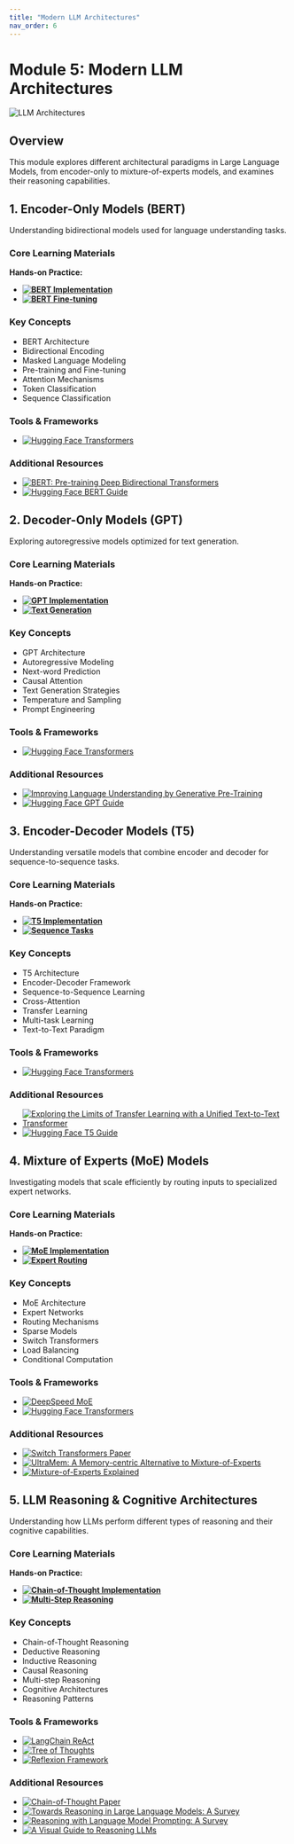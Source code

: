 ```yaml
---
title: "Modern LLM Architectures"
nav_order: 6
---
```


# Module 5: Modern LLM Architectures

![LLM Architectures](image_url)

## Overview
This module explores different architectural paradigms in Large Language Models, from encoder-only to mixture-of-experts models, and examines their reasoning capabilities.

## 1. Encoder-Only Models (BERT)
Understanding bidirectional models used for language understanding tasks.

### Core Learning Materials
**Hands-on Practice:**
- **[![BERT Implementation](https://badgen.net/badge/Notebook/BERT%20Implementation/orange)](notebooks/bert_basics.ipynb)**  
- **[![BERT Fine-tuning](https://badgen.net/badge/Notebook/BERT%20Fine-tuning/orange)](notebooks/bert_finetune.ipynb)**  

### Key Concepts
- BERT Architecture
- Bidirectional Encoding
- Masked Language Modeling
- Pre-training and Fine-tuning
- Attention Mechanisms
- Token Classification
- Sequence Classification

### Tools & Frameworks
- [![Hugging Face Transformers](https://badgen.net/badge/Framework/Hugging%20Face%20Transformers/green)](https://huggingface.co/docs/transformers)  

### Additional Resources
- [![BERT: Pre-training Deep Bidirectional Transformers](https://badgen.net/badge/Paper/BERT%3A%20Pre-training%20Deep%20Bidirectional%20Transformers/purple)](https://arxiv.org/abs/1810.04805)
- [![Hugging Face BERT Guide](https://badgen.net/badge/Docs/Hugging%20Face%20BERT%20Guide/green)](https://huggingface.co/docs/transformers/model_doc/bert)  

## 2. Decoder-Only Models (GPT)
Exploring autoregressive models optimized for text generation.

### Core Learning Materials
**Hands-on Practice:**
- **[![GPT Implementation](https://badgen.net/badge/Notebook/GPT%20Implementation/orange)](notebooks/gpt_basics.ipynb)**   
- **[![Text Generation](https://badgen.net/badge/Notebook/Text%20Generation/orange)](notebooks/text_generation.ipynb)** 

### Key Concepts
- GPT Architecture
- Autoregressive Modeling
- Next-word Prediction
- Causal Attention
- Text Generation Strategies
- Temperature and Sampling
- Prompt Engineering

### Tools & Frameworks
- [![Hugging Face Transformers](https://badgen.net/badge/Framework/Hugging%20Face%20Transformers/green)](https://huggingface.co/docs/transformers) 

### Additional Resources
- [![Improving Language Understanding by Generative Pre-Training](https://badgen.net/badge/Paper/Improving%20Language%20Understanding%20by%20Generative%20Pre-Training/purple)](https://cdn.openai.com/better-language-models/language_models_are_unsupervised_multitask_learners.pdf)  
- [![Hugging Face GPT Guide](https://badgen.net/badge/Docs/Hugging%20Face%20GPT%20Guide/green)](https://huggingface.co/docs/transformers/model_doc/gpt2) 

## 3. Encoder-Decoder Models (T5)
Understanding versatile models that combine encoder and decoder for sequence-to-sequence tasks.

### Core Learning Materials
**Hands-on Practice:**
- **[![T5 Implementation](https://badgen.net/badge/Notebook/T5%20Implementation/orange)](notebooks/t5_basics.ipynb)** 
- **[![Sequence Tasks](https://badgen.net/badge/Notebook/Sequence%20Tasks/orange)](notebooks/seq2seq_tasks.ipynb)**  

### Key Concepts
- T5 Architecture
- Encoder-Decoder Framework
- Sequence-to-Sequence Learning
- Cross-Attention
- Transfer Learning
- Multi-task Learning
- Text-to-Text Paradigm

### Tools & Frameworks
- [![Hugging Face Transformers](https://badgen.net/badge/Framework/Hugging%20Face%20Transformers/green)](https://huggingface.co/docs/transformers) 

### Additional Resources
- [![Exploring the Limits of Transfer Learning with a Unified Text-to-Text Transformer](https://badgen.net/badge/Paper/Exploring%20the%20Limits%20of%20Transfer%20Learning/purple)](https://arxiv.org/abs/1910.10683)  
- [![Hugging Face T5 Guide](https://badgen.net/badge/Docs/Hugging%20Face%20T5%20Guide/green)](https://huggingface.co/docs/transformers/model_doc/t5) 

## 4. Mixture of Experts (MoE) Models
Investigating models that scale efficiently by routing inputs to specialized expert networks.

### Core Learning Materials
**Hands-on Practice:**
- **[![MoE Implementation](https://badgen.net/badge/Notebook/MoE%20Implementation/orange)](notebooks/moe_basics.ipynb)** 
- **[![Expert Routing](https://badgen.net/badge/Notebook/Expert%20Routing/orange)](notebooks/expert_routing.ipynb)**  

### Key Concepts
- MoE Architecture
- Expert Networks
- Routing Mechanisms
- Sparse Models
- Switch Transformers
- Load Balancing
- Conditional Computation

### Tools & Frameworks
- [![DeepSpeed MoE](https://badgen.net/badge/Framework/DeepSpeed%20MoE/green)](https://www.deepspeed.ai/tutorials/mixture-of-experts/) 
- [![Hugging Face Transformers](https://badgen.net/badge/Framework/Hugging%20Face%20Transformers/green)](https://huggingface.co/docs/transformers) 

### Additional Resources
- [![Switch Transformers Paper](https://badgen.net/badge/Paper/Switch%20Transformers%20Paper/purple)](https://arxiv.org/abs/2101.03961) 
- [![UltraMem: A Memory-centric Alternative to Mixture-of-Experts](https://badgen.net/badge/Paper/UltraMem%3A%20A%20Memory-centric%20Alternative%20to%20MoE/purple)](https://arxiv.org/pdf/2411.12364) 
- [![Mixture-of-Experts Explained](https://badgen.net/badge/Blog/Mixture-of-Experts%20Explained/pink)](https://huggingface.co/blog/moe) 

## 5. LLM Reasoning & Cognitive Architectures
Understanding how LLMs perform different types of reasoning and their cognitive capabilities.

### Core Learning Materials
**Hands-on Practice:**
- **[![Chain-of-Thought Implementation](https://badgen.net/badge/Notebook/Chain-of-Thought%20Implementation/orange)](notebooks/cot_basics.ipynb)**
- **[![Multi-Step Reasoning](https://badgen.net/badge/Notebook/Multi-Step%20Reasoning/orange)](notebooks/multi_step_reasoning.ipynb)** 

### Key Concepts
- Chain-of-Thought Reasoning
- Deductive Reasoning
- Inductive Reasoning
- Causal Reasoning
- Multi-step Reasoning
- Cognitive Architectures
- Reasoning Patterns

### Tools & Frameworks
- [![LangChain ReAct](https://badgen.net/badge/Framework/LangChain%20ReAct/green)](https://python.langchain.com/docs/modules/agents/agent_types/react)
- [![Tree of Thoughts](https://badgen.net/badge/Github%20Repository/Tree%20of%20Thoughts/cyan)](https://github.com/kyegomez/tree-of-thoughts)
- [![Reflexion Framework](https://badgen.net/badge/Github%20Repository/Reflexion%20Framework/cyan)](https://github.com/noahshinn024/reflexion) 

### Additional Resources
- [![Chain-of-Thought Paper](https://badgen.net/badge/Paper/Chain-of-Thought%20Paper/purple)](https://arxiv.org/abs/2201.11903)
- [![Towards Reasoning in Large Language Models: A Survey](https://badgen.net/badge/Paper/Towards%20Reasoning%20in%20Large%20Language%20Models%3A%20A%20Survey/purple)](https://arxiv.org/abs/2212.10403) 
- [![Reasoning with Language Model Prompting: A Survey](https://badgen.net/badge/Paper/Reasoning%20with%20Language%20Model%20Prompting%3A%20A%20Survey/purple)](https://arxiv.org/abs/2212.09597)
- [![A Visual Guide to Reasoning LLMs](https://badgen.net/badge/Blog/A%20Visual%20Guide%20to%20Reasoning%20LLMs/pink)](https://newsletter.maartengrootendorst.com/p/a-visual-guide-to-reasoning-llms) 